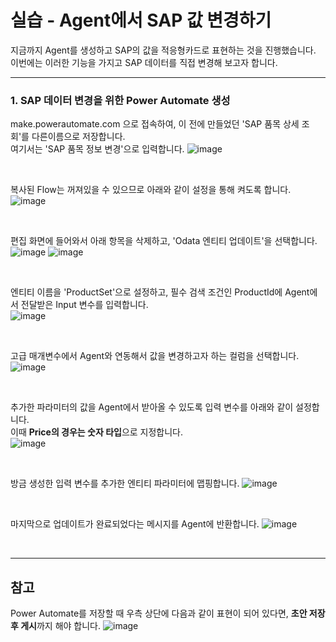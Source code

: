 실습 - Agent에서 SAP 값 변경하기
===

지금까지 Agent를 생성하고 SAP의 값을 적응형카드로 표현하는 것을 진행했습니다.
이번에는 이러한 기능을 가지고 SAP 데이터를 직접 변경해 보고자 합니다. 


---
### 1. SAP 데이터 변경을 위한 Power Automate 생성 
make.powerautomate.com 으로 접속하여, 이 전에 만들었던 'SAP 품목 상세 조회'를 다른이름으로 저장합니다.   
여기서는 'SAP 품목 정보 변경'으로 입력합니다.
![image](https://github.com/user-attachments/assets/3de0db11-a5b5-42f6-b1f1-bbbde9378d2f)

<br/>

복사된 Flow는 꺼져있을 수 있으므로 아래와 같이 설정을 통해 켜도록 합니다.
![image](https://github.com/user-attachments/assets/51a13e46-d503-46d2-bdce-046e3a93be25)

<br/>

편집 화면에 들어와서 아래 항목을 삭제하고, 'Odata 엔티티 업데이트'을 선택합니다.
![image](https://github.com/user-attachments/assets/ab57b03f-acea-474f-b64b-b5287a9b6e28)
![image](https://github.com/user-attachments/assets/f929f304-0847-4f9f-888c-7ec6707ea7bd)

<br/>

엔티티 이름을 'ProductSet'으로 설정하고, 필수 검색 조건인 ProductId에 Agent에서 전달받은 Input 변수를 입력합니다.  
![image](https://github.com/user-attachments/assets/df871720-7892-4e48-a5d2-8333abff98b4)

<br/>

고급 매개변수에서 Agent와 연동해서 값을 변경하고자 하는 컬럼을 선택합니다.
![image](https://github.com/user-attachments/assets/19227dbd-1352-4578-b297-95806996492c)

<br/>

추가한 파라미터의 값을 Agent에서 받아올 수 있도록 입력 변수를 아래와 같이 설정합니다.  
이때 **Price의 경우는 숫자 타입**으로 지정합니다.  
![image](https://github.com/user-attachments/assets/87dae1a1-d1c3-4dc5-a41c-2e33c59adcf3)

<br/>

방금 생성한 입력 변수를 추가한 엔티티 파라미터에 맵핑합니다.
![image](https://github.com/user-attachments/assets/423b06bd-169e-463a-ba10-a79511c451b2)

<br/>

마지막으로 업데이트가 완료되었다는 메시지를 Agent에 반환합니다.
![image](https://github.com/user-attachments/assets/6055fa1b-d15b-4d66-966f-da90a5b9331d)

<br/>

---
## 참고
Power Automate를 저장할 때 우측 상단에 다음과 같이 표현이 되어 있다면, **초안 저장 후 게시**까지 해야 합니다.
![image](https://github.com/user-attachments/assets/27979fc5-2b33-42b6-8a96-93ce7d83d64b)

